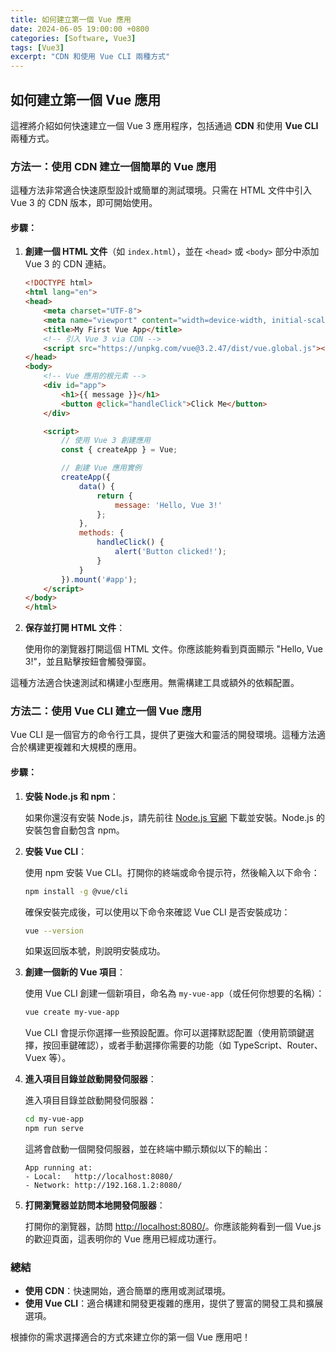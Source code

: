 ```yaml
---
title: 如何建立第一個 Vue 應用
date: 2024-06-05 19:00:00 +0800
categories: [Software, Vue3]
tags: [Vue3] 
excerpt: "CDN 和使用 Vue CLI 兩種方式"
---
```


## 如何建立第一個 Vue 應用

這裡將介紹如何快速建立一個 Vue 3 應用程序，包括通過 **CDN** 和使用 **Vue CLI** 兩種方式。

### 方法一：使用 CDN 建立一個簡單的 Vue 應用

這種方法非常適合快速原型設計或簡單的測試環境。只需在 HTML 文件中引入 Vue 3 的 CDN 版本，即可開始使用。

#### 步驟：

1. **創建一個 HTML 文件**（如 `index.html`），並在 `<head>` 或 `<body>` 部分中添加 Vue 3 的 CDN 連結。

   ```html
   <!DOCTYPE html>
   <html lang="en">
   <head>
       <meta charset="UTF-8">
       <meta name="viewport" content="width=device-width, initial-scale=1.0">
       <title>My First Vue App</title>
       <!-- 引入 Vue 3 via CDN -->
       <script src="https://unpkg.com/vue@3.2.47/dist/vue.global.js"></script>
   </head>
   <body>
       <!-- Vue 應用的根元素 -->
       <div id="app">
           <h1>{{ message }}</h1>
           <button @click="handleClick">Click Me</button>
       </div>

       <script>
           // 使用 Vue 3 創建應用
           const { createApp } = Vue;

           // 創建 Vue 應用實例
           createApp({
               data() {
                   return {
                       message: 'Hello, Vue 3!'
                   };
               },
               methods: {
                   handleClick() {
                       alert('Button clicked!');
                   }
               }
           }).mount('#app');
       </script>
   </body>
   </html>
   ```

2. **保存並打開 HTML 文件**：

   使用你的瀏覽器打開這個 HTML 文件。你應該能夠看到頁面顯示 "Hello, Vue 3!"，並且點擊按鈕會觸發彈窗。

這種方法適合快速測試和構建小型應用。無需構建工具或額外的依賴配置。

### 方法二：使用 Vue CLI 建立一個 Vue 應用

Vue CLI 是一個官方的命令行工具，提供了更強大和靈活的開發環境。這種方法適合於構建更複雜和大規模的應用。

#### 步驟：

1. **安裝 Node.js 和 npm**：

   如果你還沒有安裝 Node.js，請先前往 [Node.js 官網](https://nodejs.org/) 下載並安裝。Node.js 的安裝包會自動包含 npm。

2. **安裝 Vue CLI**：

   使用 npm 安裝 Vue CLI。打開你的終端或命令提示符，然後輸入以下命令：

   ```bash
   npm install -g @vue/cli
   ```

   確保安裝完成後，可以使用以下命令來確認 Vue CLI 是否安裝成功：

   ```bash
   vue --version
   ```

   如果返回版本號，則說明安裝成功。

3. **創建一個新的 Vue 項目**：

   使用 Vue CLI 創建一個新項目，命名為 `my-vue-app`（或任何你想要的名稱）：

   ```bash
   vue create my-vue-app
   ```

   Vue CLI 會提示你選擇一些預設配置。你可以選擇默認配置（使用箭頭鍵選擇，按回車鍵確認），或者手動選擇你需要的功能（如 TypeScript、Router、Vuex 等）。

4. **進入項目目錄並啟動開發伺服器**：

   進入項目目錄並啟動開發伺服器：

   ```bash
   cd my-vue-app
   npm run serve
   ```

   這將會啟動一個開發伺服器，並在終端中顯示類似以下的輸出：

   ```
   App running at:
   - Local:   http://localhost:8080/
   - Network: http://192.168.1.2:8080/
   ```

5. **打開瀏覽器並訪問本地開發伺服器**：

   打開你的瀏覽器，訪問 [http://localhost:8080/](http://localhost:8080/)。你應該能夠看到一個 Vue.js 的歡迎頁面，這表明你的 Vue 應用已經成功運行。

### 總結

- **使用 CDN**：快速開始，適合簡單的應用或測試環境。
- **使用 Vue CLI**：適合構建和開發更複雜的應用，提供了豐富的開發工具和擴展選項。

根據你的需求選擇適合的方式來建立你的第一個 Vue 應用吧！

